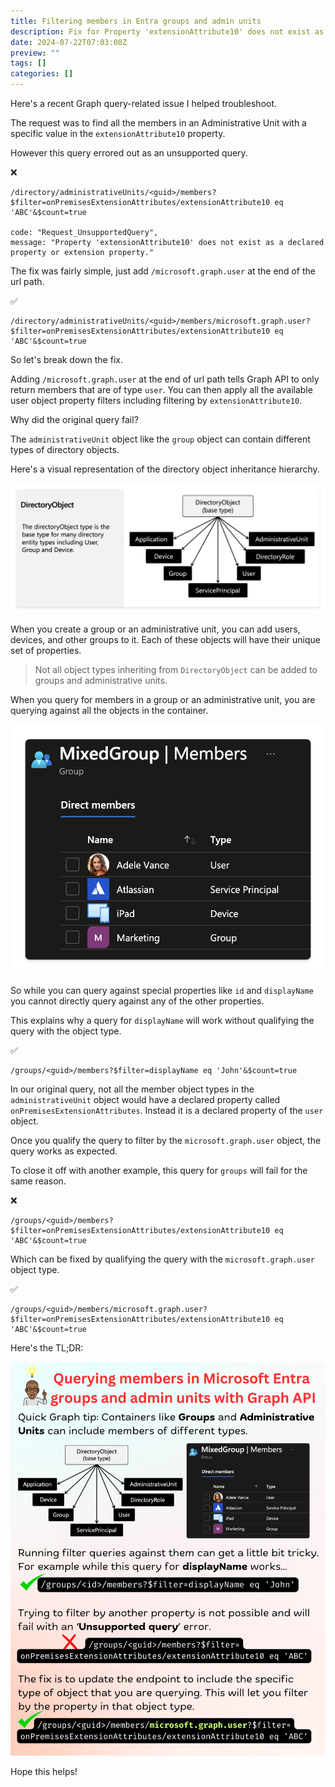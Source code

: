 ```yaml
---
title: Filtering members in Entra groups and admin units
description: Fix for Property 'extensionAttribute10' does not exist as a declared property or extension property
date: 2024-07-22T07:03:08Z
preview: ""
tags: []
categories: []
---
```


Here's a recent Graph query-related issue I helped troubleshoot.

The request was to find all the members in an Administrative Unit with a specific value in the `extensionAttribute10` property.

However this query errored out as an unsupported query.

❌

```
/directory/administrativeUnits/<guid>/members?$filter=onPremisesExtensionAttributes/extensionAttribute10 eq 'ABC'&$count=true

code: "Request_UnsupportedQuery",
message: "Property 'extensionAttribute10' does not exist as a declared property or extension property."
```

The fix was fairly simple, just add `/microsoft.graph.user` at the end of the url path.

✅

```
/directory/administrativeUnits/<guid>/members/microsoft.graph.user?$filter=onPremisesExtensionAttributes/extensionAttribute10 eq 'ABC'&$count=true
```

So let's break down the fix.

Adding `/microsoft.graph.user` at the end of url path tells Graph API to only return members that are of type `user`. You can then apply all the available user object property filters including filtering by `extensionAttribute10`.

Why did the original query fail?

The `administrativeUnit` object like the `group` object can contain different types of directory objects.

Here's a visual representation of the directory object inheritance hierarchy.

![Illustration showing directory object inheritance hierarchy with the DirectoryObject base type and child types](/images/uploads/graphdirectoryobjects.png)

When you create a group or an administrative unit, you can add users, devices, and other groups to it. Each of these objects will have their unique set of properties.

> Not all object types inheriting from `DirectoryObject` can be added to groups and administrative units.

When you query for members in a group or an administrative unit, you are querying against all the objects in the container.

![Screenshot of an Entra group that contains users, groups and devices](/images/uploads/entra-group-list.png)

So while you can query against special properties like `id` and `displayName` you cannot directly query against any of the other properties.

This explains why a query for `displayName` will work without qualifying the query with the object type.

✅

```
/groups/<guid>/members?$filter=displayName eq 'John'&$count=true
```

In our original query, not all the member object types in the `administrativeUnit` object would have a declared property called `onPremisesExtensionAttributes`. Instead it is a declared property of the `user` object.

Once you qualify the query to filter by the `microsoft.graph.user` object, the query works as expected.

To close it off with another example, this query for `groups` will fail for the same reason.

❌

```
/groups/<guid>/members?$filter=onPremisesExtensionAttributes/extensionAttribute10 eq 'ABC'&$count=true
```

Which can be fixed by qualifying the query with the `microsoft.graph.user` object type.

✅

```
/groups/<guid>/members/microsoft.graph.user?$filter=onPremisesExtensionAttributes/extensionAttribute10 eq 'ABC'&$count=true
```

Here's the TL;DR:

![alt text](/images/uploads/GraphFilter.png)

Hope this helps!
